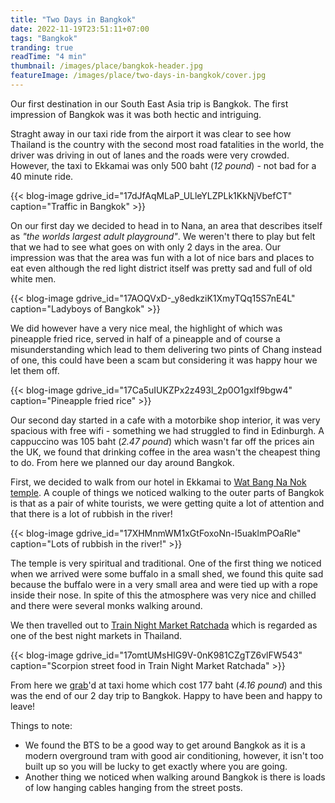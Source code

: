 ```yaml
---
title: "Two Days in Bangkok"
date: 2022-11-19T23:51:11+07:00
tags: "Bangkok"
tranding: true
readTime: "4 min"
thumbnail: /images/place/bangkok-header.jpg
featureImage: /images/place/two-days-in-bangkok/cover.jpg
---
```


Our first destination in our South East Asia trip is Bangkok. The first impression of Bangkok was it was both hectic and intriguing.

Straght away in our taxi ride from the airport it was clear to see how Thailand is the country with the second most road fatalities in the world, the driver was driving in out of lanes and the roads were very crowded. However, the taxi to Ekkamai was only 500 baht (*12 pound*) - not bad for a 40 minute ride.

{{< blog-image gdrive_id="17dJfAqMLaP_ULleYLZPLk1KkNjVbefCT" caption="Traffic in Bangkok" >}}

On our first day we decided to head in to Nana, an area that describes itself as *"the worlds largest adult playground"*. We weren't there to play but felt that we had to see what goes on with only 2 days in the area. Our impression was that the area was fun with a lot of nice bars and places to eat even although the red light district itself was pretty sad and full of old white men. 

{{< blog-image gdrive_id="17AOQVxD-_y8edkziK1XmyTQq15S7nE4L" caption="Ladyboys of Bangkok" >}}

We did however have a very nice meal, the highlight of which was pineapple fried rice, served in half of a pineapple and of course a misunderstanding which lead to them delivering two pints of Chang instead of one, this could have been a scam but considering it was happy hour we let them off. 

{{< blog-image gdrive_id="17Ca5uIUKZPx2z493l_2p0O1gxIf9bgw4" caption="Pineapple fried rice" >}}

Our second day started in a cafe with a motorbike shop interior, it was very spacious with free wifi - something we had struggled to find in Edinburgh. A cappuccino was 105 baht (*2.47 pound*) which wasn't far off the prices ain the UK, we found that drinking coffee in the area wasn't the cheapest thing to do. From here we planned our day around Bangkok.

First, we decided to walk from our hotel in Ekkamai to [Wat Bang Na Nok temple](https://www.facebook.com/Bangnanok/). A couple of things we noticed walking to the outer parts of Bangkok is that as a pair of white tourists, we were getting quite a lot of attention and that there is a lot of rubbish in the river!

{{< blog-image gdrive_id="17XHMnmWM1xGtFoxoNn-I5uaklmPOaRle" caption="Lots of rubbish in the river!" >}}

The temple is very spiritual and traditional. One of the first thing we noticed when we arrived were some buffalo in a small shed, we found this quite sad because the buffalo were in a very small area and were tied up with a rope inside their nose. In spite of this the atmosphere was very nice and chilled and there were several monks walking around. 

We then travelled out to [Train Night Market Ratchada](https://www.tripadvisor.com/Attraction_Review-g293916-d8130989-Reviews-Train_Night_Market_Ratchada-Bangkok.html) which is regarded as one of the best night markets in Thailand. 

{{< blog-image gdrive_id="17omtUMsHIG9V-0nK981CZgTZ6vlFW543" caption="Scorpion street food in Train Night Market Ratchada" >}}

From here we [grab](https://www.grab.com/th/)'d at taxi home which cost 177 baht (*4.16 pound*) and this was the end of our 2 day trip to Bangkok. Happy to have been and happy to leave!

Things to note:
 - We found the BTS to be a good way to get around Bangkok as it is a modern overground tram with good air conditioning, however, it isn't too built up so you will be lucky to get exactly where you are going.
 - Another thing we noticed when walking around Bangkok is there is loads of low hanging cables hanging from the street posts.

